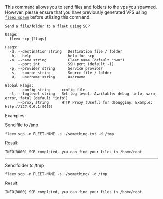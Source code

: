 This command allows you to send files and folders to the vps you spawned. However, please ensure that you have previously generated VPS using [`fleex spawn`](spawn.md) before utilizing this command.

```
Send a file/folder to a fleet using SCP

Usage:
  fleex scp [flags]

Flags:
  -d, --destination string   Destination file / folder
  -h, --help                 help for scp
  -n, --name string          Fleet name (default "pwn")
      --port int             SSH port (default -1)
  -p, --provider string      Service provider
  -s, --source string        Source file / folder
  -U, --username string      Username

Global Flags:
      --config string     config file
  -l, --loglevel string   Set log level. Available: debug, info, warn, error, fatal (default "info")
      --proxy string      HTTP Proxy (Useful for debugging. Example: http://127.0.0.1:8080)
```


Examples:

Send file to /tmp
```
fleex scp -n FLEET-NAME -s ~/something.txt -d /tmp
```
Result:
```
INFO[0000] SCP completed, you can find your files in /home/root 
```

--- 

Send folder to /tmp
```
fleex scp -n FLEET-NAME -s ~/something/ -d /tmp
```
Result:
```
INFO[0000] SCP completed, you can find your files in /home/root 
```

